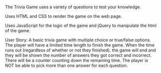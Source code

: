 The Trivia Game uses a variety of questions to test your knowledge.

Uses HTML and CSS to render the game on the web page.

Uses JavaScript for the logic of the game and jQuery to manipulate the html of the game.

User Story:
A basic trivia game with multiple choice or true/false options. The player will have a limited time length to finish the game. When the time runs out (regardless of whether or not they finished), the game will end and they will be shown the number of answers they got correct and incorrect. There will be a counter counting down the remaining time. The player is NOT be able to pick more than one answer for each question.